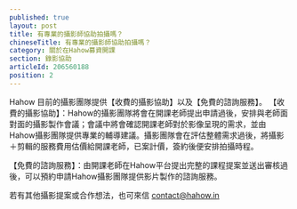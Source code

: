 ```yaml
---
published: true
layout: post
title: 有專業的攝影師協助拍攝嗎？
chineseTitle: 有專業的攝影師協助拍攝嗎？
category: 關於在Hahow募資開課
section: 錄影協助
articleId: 206560188
position: 2
---
```

Hahow 目前的攝影團隊提供【收費的攝影協助】以及【免費的諮詢服務】。
【收費的攝影協助】：Hahow的攝影團隊將會在開課老師提出申請過後，安排與老師面對面的攝影製作會議；會議中將會確認開課老師對於影像呈現的需求，並由Hahow攝影團隊提供專業的輔導建議。攝影團隊會在評估整體需求過後，將攝影＋剪輯的服務費用估價給開課老師，已案計價，簽約後便安排拍攝時程。

【免費的諮詢服務】：由開課老師在Hahow平台提出完整的課程提案並送出審核過後，可以預約申請Hahow攝影團隊提供影片製作的諮詢服務。

若有其他攝影提案或合作想法，也可來信 contact@hahow.in
